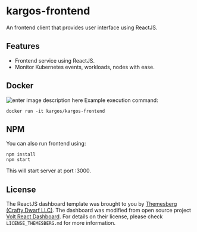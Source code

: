 # kargos-frontend

An frontend client that provides user interface using ReactJS.

## Features
- Frontend service using ReactJS.
- Monitor Kubernetes events, workloads, nodes with ease.

## Docker
![enter image description here](https://img.shields.io/docker/pulls/kargos/kargos-frontend)
Example execution command:
```
docker run -it kargos/kargos-frontend
```

## NPM
You can also run frontend using:

```
npm install
npm start
```
This will start server at port :3000.

## License
The ReactJS dashboard template was brought to you by [Themesberg (Crafty Dwarf LLC)](https://themesberg.com/). The dashboard was modified from open source project [Volt React Dashboard](https://github.com/themesberg/volt-react-dashboard). For details on their license, please check `LICENSE_THEMESBERG.md` for more information.